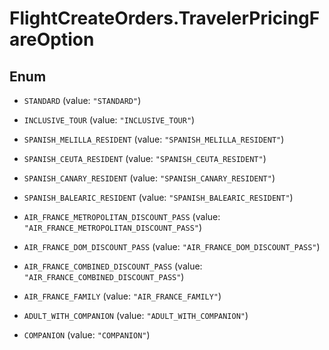 # FlightCreateOrders.TravelerPricingFareOption

## Enum


* `STANDARD` (value: `"STANDARD"`)

* `INCLUSIVE_TOUR` (value: `"INCLUSIVE_TOUR"`)

* `SPANISH_MELILLA_RESIDENT` (value: `"SPANISH_MELILLA_RESIDENT"`)

* `SPANISH_CEUTA_RESIDENT` (value: `"SPANISH_CEUTA_RESIDENT"`)

* `SPANISH_CANARY_RESIDENT` (value: `"SPANISH_CANARY_RESIDENT"`)

* `SPANISH_BALEARIC_RESIDENT` (value: `"SPANISH_BALEARIC_RESIDENT"`)

* `AIR_FRANCE_METROPOLITAN_DISCOUNT_PASS` (value: `"AIR_FRANCE_METROPOLITAN_DISCOUNT_PASS"`)

* `AIR_FRANCE_DOM_DISCOUNT_PASS` (value: `"AIR_FRANCE_DOM_DISCOUNT_PASS"`)

* `AIR_FRANCE_COMBINED_DISCOUNT_PASS` (value: `"AIR_FRANCE_COMBINED_DISCOUNT_PASS"`)

* `AIR_FRANCE_FAMILY` (value: `"AIR_FRANCE_FAMILY"`)

* `ADULT_WITH_COMPANION` (value: `"ADULT_WITH_COMPANION"`)

* `COMPANION` (value: `"COMPANION"`)


